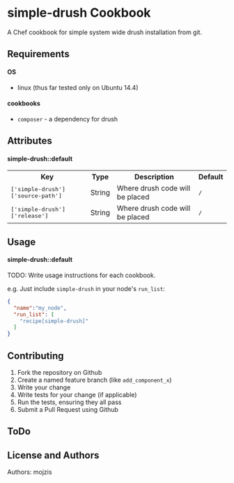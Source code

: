 simple-drush Cookbook
=====================
A Chef cookbook for simple system wide drush installation from git.


Requirements
------------
#### OS
- linux (thus far tested only on Ubuntu 14.4)

#### cookbooks
- `composer` - a dependency for drush

Attributes
----------
#### simple-drush::default
<table>
  <tr>
    <th>Key</th>
    <th>Type</th>
    <th>Description</th>
    <th>Default</th>
  </tr>
  <tr>
    <td><tt>['simple-drush']['source-path']</tt></td>
    <td>String</td>
    <td>Where drush code will be placed</td>
    <td><tt>/</tt></td>
  </tr>
  <tr>
    <td><tt>['simple-drush']['release']</tt></td>
    <td>String</td>
    <td>Where drush code will be placed</td>
    <td><tt>/</tt></td>
  </tr>
</table>

Usage
-----
#### simple-drush::default
TODO: Write usage instructions for each cookbook.

e.g.
Just include `simple-drush` in your node's `run_list`:

```json
{
  "name":"my_node",
  "run_list": [
    "recipe[simple-drush]"
  ]
}
```

Contributing
------------
1. Fork the repository on Github
2. Create a named feature branch (like `add_component_x`)
3. Write your change
4. Write tests for your change (if applicable)
5. Run the tests, ensuring they all pass
6. Submit a Pull Request using Github

ToDo
---



License and Authors
-------------------
Authors: mojzis
